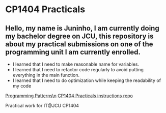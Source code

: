 # CP1404 Practicals
## Hello, my name is Juninho, I am currently doing my bachelor degree on JCU, this repository is about my practical submissions on one of the programming unit I am currently enrolled. 
- I learned that I need to make reasonable name for variables.
- I learned that I need to refactor code regularly to avoid putting everything in the main function.
- I learned that I need to do optimization while keeping the readability of my code

[Programming Patterns\n](https://daringfireball.net/projects/markdown/syntax/)
[CP1404 Practicals instructions repo](https://github.com/CP1404/Practicals)

Practical work for IT@JCU CP1404
